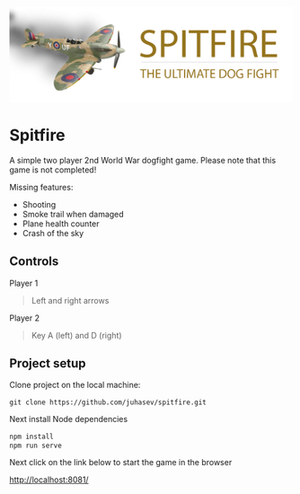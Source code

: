 ![Spitfire](./logo.png)

# Spitfire
A simple two player 2nd World War dogfight game. Please note that this game is not completed!

Missing features:
- Shooting
- Smoke trail when damaged
- Plane health counter
- Crash of the sky

## Controls
Player 1
> Left and right arrows

Player 2
> Key A (left) and D (right)

## Project setup
Clone project on the local machine:

```
git clone https://github.com/juhasev/spitfire.git
```

Next install Node dependencies
```
npm install
npm run serve
```

Next click on the link below to start the game in the browser

[http://localhost:8081/](http://localhost:8081/)


